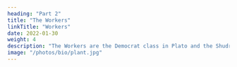```yaml
---
heading: "Part 2"
title: "The Workers"
linkTitle: "Workers"
date: 2022-01-30
weight: 4
description: "The Workers are the Democrat class in Plato and the Shudra class in Hinduism"
image: "/photos/bio/plant.jpg"
---
```

